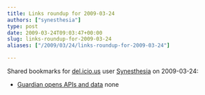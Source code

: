 ```yaml
---
title: Links roundup for 2009-03-24
authors: ["synesthesia"]
type: post
date: 2009-03-24T09:03:47+00:00
slug: links-roundup-for-2009-03-24 
aliases: ["/2009/03/24/links-roundup-for-2009-03-24"]

---
```

Shared bookmarks for [del.icio.us][1] user [Synesthesia][2] on 2009-03-24:

  * [Guardian opens APIs and data][3] 
    none</li> </ul>

 [1]: https://del.icio.us/
 [2]: https://del.icio.us/synesthesia
 [3]: https://www.guardian.co.uk/media/pda/2009/mar/10/1